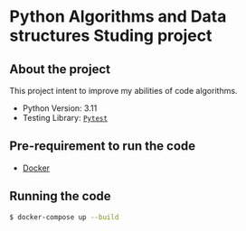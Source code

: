 # Python Algorithms and Data structures Studing project

## About the project

This project intent to improve my abilities of code algorithms.

- Python Version: 3.11
- Testing Library: [`Pytest`](https://docs.pytest.org/en/7.1.x/)

## Pre-requirement to run the code

- [Docker](https://www.docker.com/)

## Running the code

```bash
$ docker-compose up --build
```
